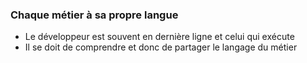 ###  Chaque métier à sa propre langue

* Le développeur est souvent en dernière ligne et celui qui exécute
* Il se doit de comprendre et donc de partager le langage du métier
